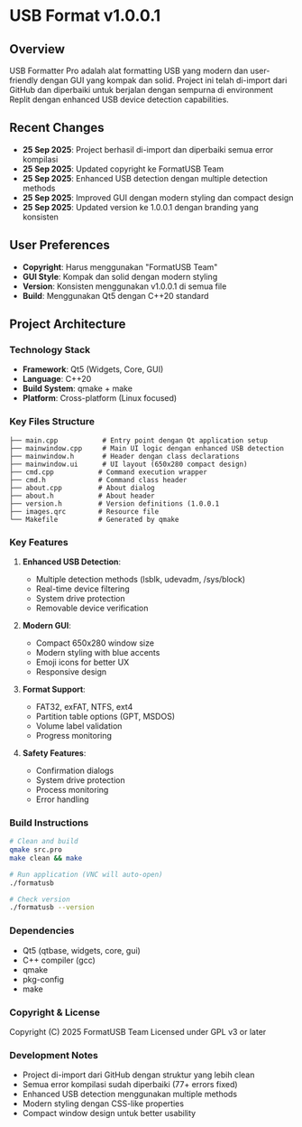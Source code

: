 # USB Format v1.0.0.1

## Overview
USB Formatter Pro adalah alat formatting USB yang modern dan user-friendly dengan GUI yang kompak dan solid. Project ini telah di-import dari GitHub dan diperbaiki untuk berjalan dengan sempurna di environment Replit dengan enhanced USB device detection capabilities.

## Recent Changes
- **25 Sep 2025**: Project berhasil di-import dan diperbaiki semua error kompilasi
- **25 Sep 2025**: Updated copyright ke FormatUSB Team
- **25 Sep 2025**: Enhanced USB detection dengan multiple detection methods
- **25 Sep 2025**: Improved GUI dengan modern styling dan compact design
- **25 Sep 2025**: Updated version ke 1.0.0.1 dengan branding yang konsisten

## User Preferences
- **Copyright**: Harus menggunakan "FormatUSB Team"
- **GUI Style**: Kompak dan solid dengan modern styling
- **Version**: Konsisten menggunakan v1.0.0.1 di semua file
- **Build**: Menggunakan Qt5 dengan C++20 standard

## Project Architecture

### Technology Stack
- **Framework**: Qt5 (Widgets, Core, GUI)
- **Language**: C++20
- **Build System**: qmake + make
- **Platform**: Cross-platform (Linux focused)

### Key Files Structure
```
├── main.cpp           # Entry point dengan Qt application setup
├── mainwindow.cpp     # Main UI logic dengan enhanced USB detection
├── mainwindow.h       # Header dengan class declarations
├── mainwindow.ui      # UI layout (650x280 compact design)
├── cmd.cpp           # Command execution wrapper
├── cmd.h             # Command class header
├── about.cpp         # About dialog
├── about.h           # About header
├── version.h         # Version definitions (1.0.0.1
├── images.qrc        # Resource file
└── Makefile          # Generated by qmake
```

### Key Features
1. **Enhanced USB Detection**:
   - Multiple detection methods (lsblk, udevadm, /sys/block)
   - Real-time device filtering
   - System drive protection
   - Removable device verification

2. **Modern GUI**:
   - Compact 650x280 window size
   - Modern styling with blue accents
   - Emoji icons for better UX
   - Responsive design

3. **Format Support**:
   - FAT32, exFAT, NTFS, ext4
   - Partition table options (GPT, MSDOS)
   - Volume label validation
   - Progress monitoring

4. **Safety Features**:
   - Confirmation dialogs
   - System drive protection
   - Process monitoring
   - Error handling

### Build Instructions
```bash
# Clean and build
qmake src.pro
make clean && make

# Run application (VNC will auto-open)
./formatusb

# Check version
./formatusb --version
```
### Dependencies
- Qt5 (qtbase, widgets, core, gui)
- C++ compiler (gcc)
- qmake
- pkg-config
- make

### Copyright & License
Copyright (C) 2025 FormatUSB Team
Licensed under GPL v3 or later

### Development Notes
- Project di-import dari GitHub dengan struktur yang lebih clean
- Semua error kompilasi sudah diperbaiki (77+ errors fixed)
- Enhanced USB detection menggunakan multiple methods
- Modern styling dengan CSS-like properties
- Compact window design untuk better usability
